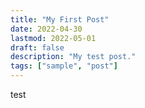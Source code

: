```yaml
---
title: "My First Post"
date: 2022-04-30
lastmod: 2022-05-01
draft: false
description: "My test post."
tags: ["sample", "post"]
---
```


test
<h1></h1>
